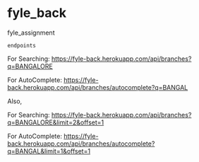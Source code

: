 # fyle_back
fyle_assignment


``endpoints``

For Searching: https://fyle-back.herokuapp.com/api/branches?q=BANGALORE

For AutoComplete: https://fyle-back.herokuapp.com/api/branches/autocomplete?q=BANGAL

Also,

For Searching: https://fyle-back.herokuapp.com/api/branches?q=BANGALORE&limit=2&offset=1

For AutoComplete: https://fyle-back.herokuapp.com/api/branches/autocomplete?q=BANGAL&limit=1&offset=1

